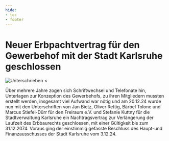 ```yaml
---
hide:
- toc
- footer
---
```


# Neuer Erbpachtvertrag für den Gewerbehof mit der Stadt Karlsruhe geschlossen

![Unterschrieben <](https://gewerbehof-karlsruhe.de/img/Pachtvertrag_klein.jpg)

Über mehrere Jahre zogen sich Schriftwechsel und Telefonate hin, Unterlagen zur Konzeption des Gewerbehofs, zu ihren Mitgliedern mussten erstellt werden, insgesamt viel Aufwand war nötig und am 20.12.24 wurde nun mit den Unterschriften von Jan Bietz, Oliver Rettig, Bärbel Tolone und Marcus Stiefel-Dürr für den Freiraum e.V. und Stefanie Kuttny für die Stadtverwaltung Karlsruhe ein Nachtragsvertrag zur Verlängerung der Laufzeit des Erbbaurechts geschlossen, mit einer Gültigkeit bis zum 31.12.2074. Voraus ging der einstimmig gefasste Beschluss des Haupt-und Finanzausschusses der Stadt Karlsruhe vom 3.12.24.
